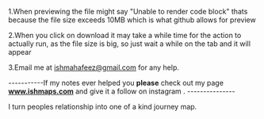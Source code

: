 1.When previewing the file might say "Unable to render code block"
thats because the file size exceeds 10MB which is what github allows for preview

2.When you click on download it may take a while time for the action to actually run, as the file size is big, so just wait a while on the tab and it will appear

3.Email me at ishmahafeez@gmail.com for any help.

-----------If my notes ever helped you **please** check out my page **www.ishmaps.com** and give it a follow on instagram . ---------------

I turn peoples relationship into one of a kind journey map.
